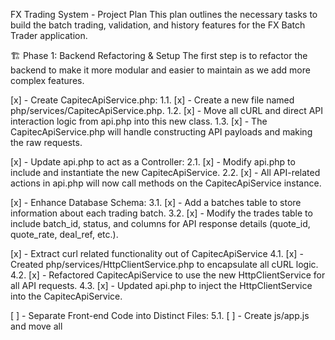 FX Trading System - Project Plan
This plan outlines the necessary tasks to build the batch trading, validation, and history features for the FX Batch Trader application.

🏗️ Phase 1: Backend Refactoring & Setup
The first step is to refactor the backend to make it more modular and easier to maintain as we add more complex features.

[x] - Create CapitecApiService.php:
1.1. [x] - Create a new file named php/services/CapitecApiService.php.
1.2. [x] - Move all cURL and direct API interaction logic from api.php into this new class.
1.3. [x] - The CapitecApiService.php will handle constructing API payloads and making the raw requests.

[x] - Update api.php to act as a Controller:
2.1. [x] - Modify api.php to include and instantiate the new CapitecApiService.
2.2. [x] - All API-related actions in api.php will now call methods on the CapitecApiService instance.

[x] - Enhance Database Schema:
3.1. [x] - Add a batches table to store information about each trading batch.
3.2. [x] - Modify the trades table to include batch_id, status, and columns for API response details (quote_id, quote_rate, deal_ref, etc.).

[x] - Extract curl related functionality out of CapitecApiService
4.1. [x] - Created php/services/HttpClientService.php to encapsulate all cURL logic.
4.2. [x] - Refactored CapitecApiService to use the new HttpClientService for all API requests.
4.3. [x] - Updated api.php to inject the HttpClientService into the CapitecApiService.

[ ] - Separate Front-end Code into Distinct Files:
5.1. [ ] - Create js/app.js and move all <script> content into it.
5.2. [ ] - Create css/style.css and move all <style> content into it.
5.3. [ ] - Update index.html to link to the new .js and .css files.

🎨 Phase 2: UI for Batch Trading (Trade Tab)
This phase focuses on building the user interface that allows for the creation and execution of a trade batch.

[ ] - Develop Batch Creation UI:
1.1. [ ] - On the "Trade" tab, create a table listing all clients.
1.2. [ ] - Add a checkbox next to each client for selection.
1.3. [ ] - Add an input field for the ZAR amount for each client.
1.4. [ ] - Add a "Create Trade Batch" button.

[ ] - Develop Batch Staging & Validation UI:
2.1. [ ] - On "Create Trade Batch" click, display the selected clients in a "Staged Batch" area.
2.2. [ ] - Show client, amount, and placeholders for validation status.
2.3. [ ] - Add a "Validate Batch" button.

[ ] - Develop Batch Execution UI:
3.1. [ ] - Display the final, validated batch with a master "Execute Trades" button.
3.2. [ ] - The UI should provide real-time feedback for each trade as it progresses.

⚙️ Phase 3: Backend Logic - Validation & Quoting
This phase implements the core server-side logic for preparing and executing a trade.

[ ] - Implement Batch Staging Logic:
1.1. [ ] - Create a new stage_batch action in api.php.
1.2. [ ] - Generate a unique Batch UID and save the initial batch and trades to the database.

[ ] - Implement Pluggable Validation System:
2.1. [ ] - Create a ValidationService to run a series of checks.
2.2. [ ] - Balance Check: Call the BalanceEnquiry API to check availableBalance.
2.3. [ ] - SDA/AIT Check: Create placeholder validation rules for SDA and AIT.
2.4. [ ] - Update the status of each trade in the database based on validation results.

[ ] - Implement Quoting Sequence:
3.1. [ ] - Create an execute_batch action in api.php.
3.2. [ ] - For each trade in the batch:
3.2.1. [ ] - Step 1: Create Quote: Call the createquote endpoint.
3.2.2. [ ] - Step 2: Save quoteId: Store the quoteId in the trades table.
3.2.3. [ ] - Step 3: Get Latest Quote: Call the getlatestquote endpoint.
3.2.4. [ ] - Step 4: Validate Rate: Compare the dealRate against the otc_rate and spread.
3.2.5. [ ] - Update trade status based on rate validation.

✅ Phase 4: Backend Logic - Booking & Confirmation
This phase finalizes the trade by booking it and confirming its status.

[ ] - Implement Deal Booking:
1.1. [ ] - For each trade that passes rate validation:
1.1.1. [ ] - Step 5: Book Deal: Call the bookquoteddeal endpoint.
1.1.2. [ ] - Step 6: Save Booking Info: Save the transactionId and update status to booked.

[ ] - Implement Status Polling:
2.1. [ ] - Create a confirm_batch_status action in api.php.
2.2. [ ] - Loop through all booked trades in the batch.
2.3. [ ] - Call the gettxnstatus endpoint for each trade.
2.4. [ ] - Poll at intervals until the status is no longer "PENDING".
2.5. [ ] - Update the final status in the database (completed or failed_booking).

[ ] - Implement Trade History Tab:
3.1. [ ] - Create a UI on the "History" tab to display a list of all past batches.
3.2. [ ] - Allow the user to click on a batch to see a detailed view of its trades.
